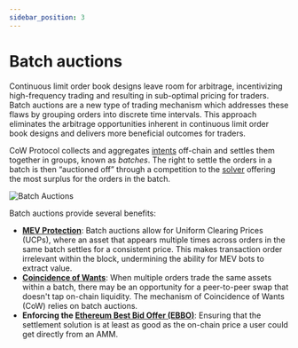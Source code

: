 ```yaml
---
sidebar_position: 3
---
```


# Batch auctions
Continuous limit order book designs leave room for arbitrage, incentivizing high-frequency trading and resulting in sub-optimal pricing for traders. Batch auctions are a new type of trading mechanism which addresses these flaws by grouping orders into discrete time intervals. This approach eliminates the arbitrage opportunities inherent in continuous limit order book designs and delivers more beneficial outcomes for traders. 

CoW Protocol collects and aggregates [intents](./intents) off-chain and settles them together in groups, known as *batches*.
The right to settle the orders in a batch is then “auctioned off” through a competition to the [solver](./solvers) offering the most surplus for the orders in the batch. 

![Batch Auctions](/img/concepts/batch-auctions.png)

Batch auctions provide several benefits:

- [**MEV Protection**](../benefits/mev-protection): Batch auctions allow for Uniform Clearing Prices (UCPs), where an asset that appears multiple times across orders in the same batch settles for a consistent price.
  This makes transaction order irrelevant within the block, undermining the ability for MEV bots to extract value.
- **[Coincidence of Wants](../how-it-works/coincidence-of-wants)**: When multiple orders trade the same assets within a batch, there may be an opportunity for a peer-to-peer swap that doesn't tap on-chain liquidity. The mechanism of Coincidence of Wants (CoW) relies on batch auctions.
- **Enforcing the [Ethereum Best Bid Offer (EBBO)](/cow-protocol/reference/core/auctions/competition-rules#governance)**: Ensuring that the settlement solution is at least as good as the on-chain price a user could get directly from an AMM.
